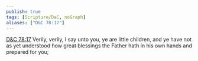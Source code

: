 ```yaml
---
publish: true
tags: [Scripture/DaC, noGraph]
aliases: ["D&C 78:17"]
---
```

[D&C 78:17](https://churchofjesuschrist.org/study/scriptures/dc-testament/dc/78?lang=eng&id=p17#p17) Verily, verily, I say unto you, ye are little children, and ye have not as yet understood how great blessings the Father hath in his own hands and prepared for you;
